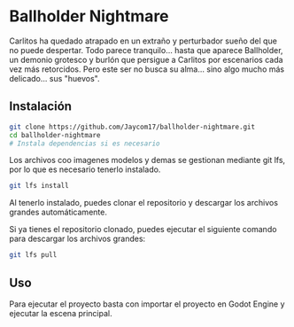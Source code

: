 # Ballholder Nightmare

Carlitos ha quedado atrapado en un extraño y perturbador sueño del que no puede despertar. Todo parece tranquilo… hasta que aparece Ballholder, un demonio grotesco y burlón que persigue a Carlitos por escenarios cada vez más retorcidos. Pero este ser no busca su alma… sino algo mucho más delicado… sus "huevos".

## Instalación

```bash
git clone https://github.com/Jaycom17/ballholder-nightmare.git
cd ballholder-nightmare
# Instala dependencias si es necesario
```

Los archivos coo imagenes modelos y demas se gestionan mediante git lfs, por lo que es necesario tenerlo instalado.

```bash
git lfs install
```

Al tenerlo instalado, puedes clonar el repositorio y descargar los archivos grandes automáticamente.

Si ya tienes el repositorio clonado, puedes ejecutar el siguiente comando para descargar los archivos grandes:

```bash
git lfs pull
```

## Uso

Para ejecutar el proyecto basta con importar el proyecto en Godot Engine y ejecutar la escena principal.
